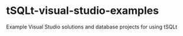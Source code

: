 # tSQLt-visual-studio-examples
Example Visual Studio solutions and database projects for using tSQLt
